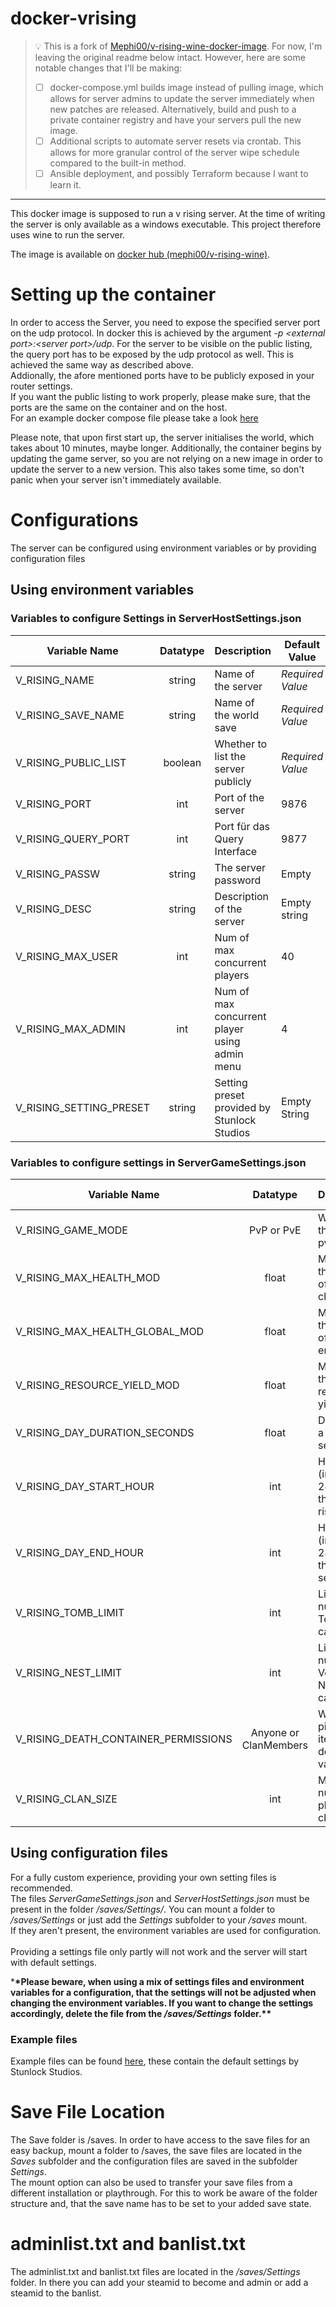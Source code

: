 # docker-vrising

> 💡 This is a fork of [Mephi00/v-rising-wine-docker-image](https://github.com/Mephi00/v-rising-wine-docker-image). For now, I'm leaving the original readme below intact. However, here are some notable changes that I'll be making:
> - [ ] docker-compose.yml builds image instead of pulling image, which allows for server admins to update the server immediately when new patches are released. Alternatively, build and push to a private container registry and have your servers pull the new image.
> - [ ] Additional scripts to automate server resets via crontab. This allows for more granular control of the server wipe schedule compared to the built-in method.
> - [ ] Ansible deployment, and possibly Terraform because I want to learn it.

---

This docker image is supposed to run a v rising server.
At the time of writing the server is only available as a windows executable.
This project therefore uses wine to run the server.

The image is available on [docker hub (mephi00/v-rising-wine)](https://hub.docker.com/r/mephi00/v-rising-wine).

# Setting up the container

In order to access the Server, you need to expose the specified server port on the udp protocol. In docker this is achieved by the argument _-p \<external port>:\<server port>/udp_. For the server to be visible on the public listing, the query port has to be exposed by the udp protocol as well. This is achieved the same way as described above. <br>
Addionally, the afore mentioned ports have to be publicly exposed in your router settings.<br>
If you want the public listing to work properly, please make sure, that the ports are the same on the container and on the host.<br>
For an example docker compose file please take a look [here](./docker-compose.yaml)
<br>

Please note, that upon first start up, the server initialises the world, which takes about 10 minutes, maybe longer. Additionally, the container begins by updating the game server, so you are not relying on a new image in order to update the server to a new version. This also takes some time, so don't panic when your server isn't immediately available.

# Configurations

The server can be configured using environment variables or by providing configuration files

## Using environment variables

### Variables to configure Settings in ServerHostSettings.json

| Variable Name           | Datatype | Description                                   | Default Value    |
| ----------------------- | :------: | --------------------------------------------- | ---------------- |
| V_RISING_NAME           |  string  | Name of the server                            | _Required Value_ |
| V_RISING_SAVE_NAME      |  string  | Name of the world save                        | _Required Value_ |
| V_RISING_PUBLIC_LIST    | boolean  | Whether to list the server publicly           | _Required Value_ |
| V_RISING_PORT           |   int    | Port of the server                            | 9876             |
| V_RISING_QUERY_PORT     |   int    | Port für das Query Interface                  | 9877             |
| V_RISING_PASSW          |  string  | The server password                           | Empty            |
| V_RISING_DESC           |  string  | Description of the server                     | Empty string     |
| V_RISING_MAX_USER       |   int    | Num of max concurrent players                 | 40               |
| V_RISING_MAX_ADMIN      |   int    | Num of max concurrent player using admin menu | 4                |
| V_RISING_SETTING_PRESET |  string  | Setting preset provided by Stunlock Studios   | Empty String     |

### Variables to configure settings in ServerGameSettings.json

| Variable Name                        |       Datatype        | Description                                       | Default Value |
| ------------------------------------ | :-------------------: | ------------------------------------------------- | :-----------: |
| V_RISING_GAME_MODE                   |      PvP or PvE       | Whether the game is pvp or pve                    |      PvP      |
| V_RISING_MAX_HEALTH_MOD              |         float         | Modifier for the health of player characters      |      1.0      |
| V_RISING_MAX_HEALTH_GLOBAL_MOD       |         float         | Modifier for the health of all entities           |      1.0      |
| V_RISING_RESOURCE_YIELD_MOD          |         float         | Modifier for the resource yield                   |      1.0      |
| V_RISING_DAY_DURATION_SECONDS        |         float         | Duration of a day in seconds                      |    1080.0     |
| V_RISING_DAY_START_HOUR              |          int          | Hour of the (in-game) 24h day for the sun to rise |       9       |
| V_RISING_DAY_END_HOUR                |          int          | Hour of the (in-game) 24h day for the sun to set  |      17       |
| V_RISING_TOMB_LIMIT                  |          int          | Limit of number of Tombs in a castle              |      12       |
| V_RISING_NEST_LIMIT                  |          int          | Limit of number of Vermite Nests in a castle      |       4       |
| V_RISING_DEATH_CONTAINER_PERMISSIONS | Anyone or ClanMembers | Who can pick up items of a dead vampire           |    Anyone     |
| V_RISING_CLAN_SIZE                   |          int          | Maximum number of players in a clan               |       4       |

## Using configuration files

For a fully custom experience, providing your own setting files is recommended. <br>
The files _ServerGameSettings.json_ and _ServerHostSettings.json_ must be present in the folder _/saves/Settings/_.
You can mount a folder to _/saves/Settings_ or just add the _Settings_ subfolder to your _/saves_ mount. <br>
If they aren't present, the environment variables are used for configuration.<br><br>
Providing a settings file only partly will not work and the server will start with default settings.

\***\*Please beware, when using a mix of settings files and environment variables for a configuration, that the settings will not be adjusted when changing the environment variables. If you want to change the settings accordingly, delete the file from the _/saves/Settings_ folder.\*\***

### Example files

Example files can be found [here](./examples), these contain the default settings by Stunlock Studios.

# Save File Location

The Save folder is /saves. In order to have access to the save files for an easy backup, mount a folder to /saves, the save files are located in the _Saves_ subfolder and the configuration files are saved in the subfolder _Settings_.<br>
The mount option can also be used to transfer your save files from a different installation or playthrough. For this to work be aware of the folder structure and, that the save name has to be set to your added save state.

# adminlist.txt and banlist.txt
The adminlist.txt and banlist.txt files are located in the _/saves/Settings_ folder. In there you can add your steamid to become and admin or add a steamid to the banlist. 